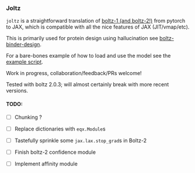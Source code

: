 ### Joltz
`joltz` is a straightforward translation of [boltz-1 (and boltz-2!)](https://github.com/jwohlwend/boltz) from pytorch to JAX, which is compatible with all the nice features of JAX (JIT/vmap/etc).

This is primarily used for protein design using hallucination see [boltz-binder-design](https://github.com/escalante-bio/boltz-binder-design).

For a bare-bones example of how to load and use the model see the [example script](example.py).

Work in progress, collaboration/feedback/PRs welcome!

Tested with boltz 2.0.3; will almost certainly break with more recent versions.

#### TODO:
- [ ] Chunking ?
- [ ] Replace dictionaries with `eqx.Module`s
- [ ] Tastefully sprinkle some `jax.lax.stop_grad`s in Boltz-2
- [ ] Finish boltz-2 confidence module
- [ ] Implement affinity module






